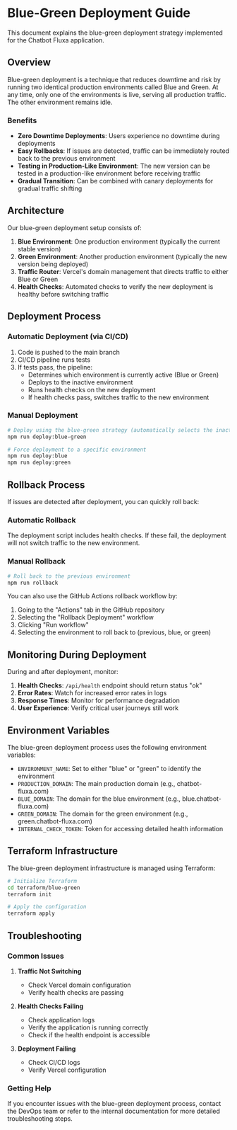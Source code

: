 # Blue-Green Deployment Guide

This document explains the blue-green deployment strategy implemented for the Chatbot Fluxa application.

## Overview

Blue-green deployment is a technique that reduces downtime and risk by running two identical production environments called Blue and Green. At any time, only one of the environments is live, serving all production traffic. The other environment remains idle.

### Benefits

- **Zero Downtime Deployments**: Users experience no downtime during deployments
- **Easy Rollbacks**: If issues are detected, traffic can be immediately routed back to the previous environment
- **Testing in Production-Like Environment**: The new version can be tested in a production-like environment before receiving traffic
- **Gradual Transition**: Can be combined with canary deployments for gradual traffic shifting

## Architecture

Our blue-green deployment setup consists of:

1. **Blue Environment**: One production environment (typically the current stable version)
2. **Green Environment**: Another production environment (typically the new version being deployed)
3. **Traffic Router**: Vercel's domain management that directs traffic to either Blue or Green
4. **Health Checks**: Automated checks to verify the new deployment is healthy before switching traffic

## Deployment Process

### Automatic Deployment (via CI/CD)

1. Code is pushed to the main branch
2. CI/CD pipeline runs tests
3. If tests pass, the pipeline:
   - Determines which environment is currently active (Blue or Green)
   - Deploys to the inactive environment
   - Runs health checks on the new deployment
   - If health checks pass, switches traffic to the new environment

### Manual Deployment

```bash
# Deploy using the blue-green strategy (automatically selects the inactive environment)
npm run deploy:blue-green

# Force deployment to a specific environment
npm run deploy:blue
npm run deploy:green
```

## Rollback Process

If issues are detected after deployment, you can quickly roll back:

### Automatic Rollback

The deployment script includes health checks. If these fail, the deployment will not switch traffic to the new environment.

### Manual Rollback

```bash
# Roll back to the previous environment
npm run rollback
```

You can also use the GitHub Actions rollback workflow by:

1. Going to the "Actions" tab in the GitHub repository
2. Selecting the "Rollback Deployment" workflow
3. Clicking "Run workflow"
4. Selecting the environment to roll back to (previous, blue, or green)

## Monitoring During Deployment

During and after deployment, monitor:

1. **Health Checks**: `/api/health` endpoint should return status "ok"
2. **Error Rates**: Watch for increased error rates in logs
3. **Response Times**: Monitor for performance degradation
4. **User Experience**: Verify critical user journeys still work

## Environment Variables

The blue-green deployment process uses the following environment variables:

- `ENVIRONMENT_NAME`: Set to either "blue" or "green" to identify the environment
- `PRODUCTION_DOMAIN`: The main production domain (e.g., chatbot-fluxa.com)
- `BLUE_DOMAIN`: The domain for the blue environment (e.g., blue.chatbot-fluxa.com)
- `GREEN_DOMAIN`: The domain for the green environment (e.g., green.chatbot-fluxa.com)
- `INTERNAL_CHECK_TOKEN`: Token for accessing detailed health information

## Terraform Infrastructure

The blue-green deployment infrastructure is managed using Terraform:

```bash
# Initialize Terraform
cd terraform/blue-green
terraform init

# Apply the configuration
terraform apply
```

## Troubleshooting

### Common Issues

1. **Traffic Not Switching**
   - Check Vercel domain configuration
   - Verify health checks are passing

2. **Health Checks Failing**
   - Check application logs
   - Verify the application is running correctly
   - Check if the health endpoint is accessible

3. **Deployment Failing**
   - Check CI/CD logs
   - Verify Vercel configuration

### Getting Help

If you encounter issues with the blue-green deployment process, contact the DevOps team or refer to the internal documentation for more detailed troubleshooting steps.
